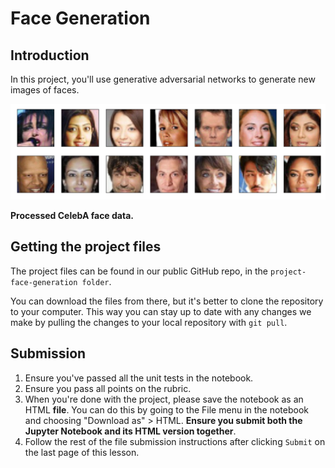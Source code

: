 # Face Generation

[//]: # (Image References)

[image1]: ./project-face-generation/assets/processed_face_data.png "Processed face data"

## Introduction
In this project, you'll use generative adversarial networks to generate new images of faces.

![Processed face data][image1]

__Processed CelebA face data.__

## Getting the project files
The project files can be found in our public GitHub repo, in the `project-face-generation folder`.

You can download the files from there, but it's better to clone the repository to your computer. This way you can stay up to date with any changes we make by pulling the changes to your local repository with `git pull`.

## Submission
  1. Ensure you've passed all the unit tests in the notebook.
  2. Ensure you pass all points on the rubric.
  3. When you're done with the project, please save the notebook as an HTML __file__. You can do this by going to the File menu in the notebook      and choosing "Download as" > HTML. __Ensure you submit both the Jupyter Notebook and its HTML version together__.
  4. Follow the rest of the file submission instructions after clicking `Submit` on the last page of this lesson.
